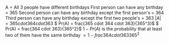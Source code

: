 A = All 3 people have different birthdays 
First person can have any birthday = 365 
Second person can have any birthday except the first person's = 364 
Third person can have any birthday except the first two people's = 363 
$|A| = 365 cdot 364 cdot 363$ 
$ Pr(A) = frac{365 cdot 364 cdot 363}{365^3}$ 
$ Pr(A) = frac{364 cdot 363}{365^2}$ 
$1 - Pr(A)$ is the probability that at least two of them have the same birthday
$= 1 - frac{364 cdot 363}{365^2}$
